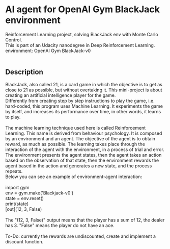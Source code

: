 # AI agent for OpenAI Gym BlackJack environment
Reinforcement Learning project, solving BlackJack env with Monte Carlo Control.<br>
This is part of an Udacity nanodegree in Deep Reinforcement Learning.<br>
environment: OpenAI Gym BlackJack-v0<br>
<br>
## Description
BlackJack, also called 21, is a card game in which the objective is to get as close to 21 as possible, but without overtaking it. This mini-project is about creating an artificial intelligence player for the game.<br>
Differently from creating step by step instructions to play the game, i.e. hard-coded, this program uses Machine Learning. It experiments the game by itself, and increases its performance over time, in other words, it learns to play.<br>
<br>
The machine learning technique used here is called Reinforcement Learning. This name is derived from behaviour psychology. It is composed by an environment and an agent. The objective of the agent is to obtain reward, as much as possible. The learning takes place through the interaction of the agent with the environment, in a process of trial and error. The environment presents the agent states, then the agent takes an action based on the observation of that state, then the environment rewards the agent based in the action and generates a new state, and the process repeats.<br>
Below you can see an example of environment-agent interaction:<br>
<br>
import gym<br>
env = gym.make('Blackjack-v0')<br>
state = env.reset()<br>
print(state)<br>
[out](12, 3, False)<br>
<br>
The "(12, 3, False)" output means that the player has a sum of 12, the dealer has 3. "False" means the player do not have an ace.<br>
<br>
To-Do: currently the rewards are undiscounted, create and implement a discount function.
